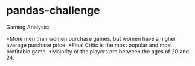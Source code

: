 # pandas-challenge
Gaming Analysis:

*More men than women purchase games, but women have a higher average purchase price.
*Final Critic is the most popular and most profitable game.
*Majority of the players are between the ages of 20 and 24.

